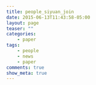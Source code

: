 ```yaml
---
title: people_siyuan_join
date: 2015-06-13T11:43:58-05:00
layout: page
teaser: ""
categories:
    - paper
tags:
    - people
    - news
    - paper
comments: true
show_meta: true
---
```

